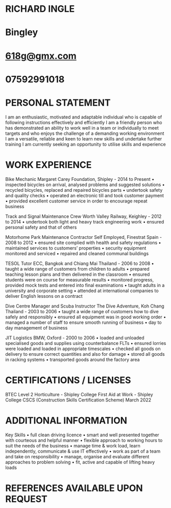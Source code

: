 # RICHARD INGLE 
# Bingley 
# 618g@gmx.com 
# 07592991018

# PERSONAL STATEMENT 
I am an enthusiastic, motivated and adaptable individual who is capable of following instructions effectively and efficiently I am a friendly person who has demonstrated an ability to work well in a team or individually to meet targets and who enjoys the challenge of a demanding working environment I am a versatile, reliable and keen to learn new skills and undertake further training I am currently seeking an opportunity to utilise skills and experience

# WORK EXPERIENCE
Bike Mechanic Margaret Carey Foundation, Shipley - 2014 to Present • inspected bicycles on arrival, analysed problems and suggested solutions • recycled bicycles, replaced and repaired bicycles parts • undertook safety and quality checks • operated an electronic till and took customer payment • provided excellent customer service in order to encourage repeat business

Track and Signal Maintenance Crew Worth Valley Railway, Keighley - 2012 to 2014 • undertook both light and heavy track engineering work • ensured personal safety and that of others

Motorhome Park Maintenance Contractor Self Employed, Finestrat Spain - 2008 to 2012 • ensured site complied with health and safety regulations • maintained services to customers’ properties • security equipment monitored and serviced • repaired and cleaned communal buildings

TESOL Tutor ECC, Bangkok and Chiang Mai Thailand - 2006 to 2008 • taught a wide range of customers from children to adults • prepared teaching lesson plans and then delivered in the classroom • ensured students were on course for measurable results • monitored progress, provided mock tests and entered into final examinations • taught adults in a university and corporate setting • attended at international companies to deliver English lessons on a contract

Dive Centre Manager and Scuba Instructor The Dive Adventure, Koh Chang Thailand - 2003 to 2006 • taught a wide range of customers how to dive safely and responsibly • ensured all equipment was in good working order • managed a number of staff to ensure smooth running of business • day to day management of business

JIT Logistics BMW, Oxford - 2000 to 2006 • loaded and unloaded specialised goods and supplies using counterbalance FLTs • ensured lorries were loaded and loaded in appropriate timescales • checked all goods on delivery to ensure correct quantities and also for damage • stored all goods in racking systems • transported goods around the factory area

# CERTIFICATIONS / LICENSES
BTEC Level 2 Horticulture - Shipley College First Aid at Work - Shipley College CSCS (Construction Skills Certification Scheme) March 2022

# ADDITIONAL INFORMATION
Key Skills • full clean driving licence • smart and well presented together with courteous and helpful manner • flexible approach to working hours to suit the needs of the business • manage time & work load, learn independently, communicate & use IT effectively • work as part of a team and take on responsibility • manage, organise and evaluate different approaches to problem solving • fit, active and capable of lifting heavy loads

# REFERENCES AVAILABLE UPON REQUEST
